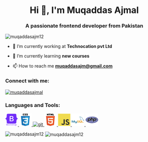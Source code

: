 <h1 align="center">Hi 👋, I'm Muqaddas Ajmal</h1>
<h3 align="center">A passionate frontend developer from Pakistan</h3>

<p align="left"> <img src="https://komarev.com/ghpvc/?username=muqaddasajm12&label=Profile%20views&color=0e75b6&style=flat" alt="muqaddasajm12" /> </p>

- 🔭 I’m currently working at **Technocation pvt Ltd**

- 🌱 I’m currently learning **new courses**

- 📫 How to reach me **muqaddasajm@gmail.com**

<h3 align="left">Connect with me:</h3>
<p align="left">
<a href="https://linkedin.com/in/muqaddasajmal" target="blank"><img align="center" src="https://raw.githubusercontent.com/rahuldkjain/github-profile-readme-generator/master/src/images/icons/Social/linked-in-alt.svg" alt="muqaddasajmal" height="30" width="40" /></a>
</p>

<h3 align="left">Languages and Tools:</h3>
<p align="left"> <a href="https://getbootstrap.com" target="_blank" rel="noreferrer"> <img src="https://raw.githubusercontent.com/devicons/devicon/master/icons/bootstrap/bootstrap-plain-wordmark.svg" alt="bootstrap" width="40" height="40"/> </a> <a href="https://www.w3schools.com/css/" target="_blank" rel="noreferrer">
  <img src="https://raw.githubusercontent.com/devicons/devicon/master/icons/css3/css3-original-wordmark.svg" alt="css3" width="40" height="40"/> </a> <a href="https://git-scm.com/" target="_blank" rel="noreferrer"> <img src="https://www.vectorlogo.zone/logos/git-scm/git-scm-icon.svg" alt="git" width="40" height="40"/> </a> <a href="https://www.w3.org/html/" target="_blank" rel="noreferrer">
    <img src="https://raw.githubusercontent.com/devicons/devicon/master/icons/html5/html5-original-wordmark.svg" alt="html5" width="40" height="40"/> </a> <a href="https://developer.mozilla.org/en-US/docs/Web/JavaScript" target="_blank" rel="noreferrer"> <img src="https://raw.githubusercontent.com/devicons/devicon/master/icons/javascript/javascript-original.svg" alt="javascript" width="40" height="40"/> </a> <a href="https://www.mysql.com/" target="_blank" rel="noreferrer"> <img src="https://raw.githubusercontent.com/devicons/devicon/master/icons/mysql/mysql-original-wordmark.svg" alt="mysql" width="40" height="40"/> </a> <a href="https://www.php.net" target="_blank" rel="noreferrer"> <img src="https://raw.githubusercontent.com/devicons/devicon/master/icons/php/php-original.svg" alt="php" width="40" height="40"/> </a> </p>

<p><img align="left" src="https://github-readme-stats.vercel.app/api/top-langs?username=muqaddasajm12&show_icons=true&locale=en&layout=compact" alt="muqaddasajm12" /></p>

<p>&nbsp;<img align="center" src="https://github-readme-stats.vercel.app/api?username=muqaddasajm12&show_icons=true&locale=en" alt="muqaddasajm12" /></p>


